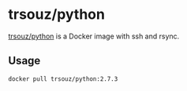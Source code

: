 # trsouz/python

[trsouz/python](https://registry.hub.docker.com/u/trsouz/python) is a Docker image with ssh and rsync.

## Usage

    docker pull trsouz/python:2.7.3